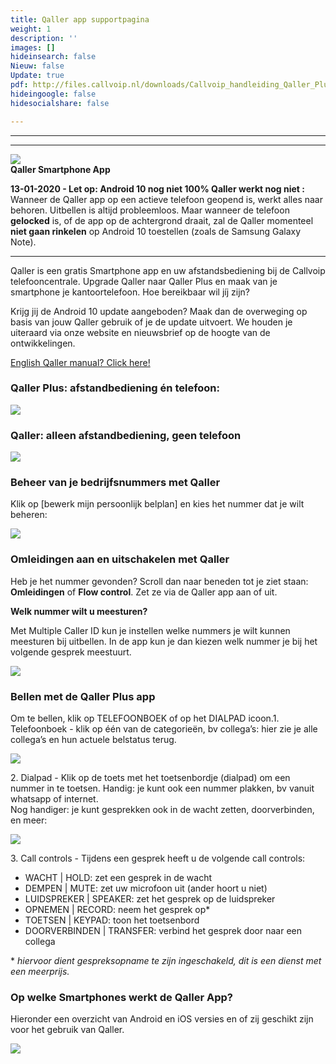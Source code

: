 ```yaml
---
title: Qaller app supportpagina
weight: 1
description: ''
images: []
hideinsearch: false
Nieuw: false
Update: true
pdf: http://files.callvoip.nl/downloads/Callvoip_handleiding_Qaller_Plus_30.pdf
hideingoogle: false
hidesocialshare: false

---
```

***

***

  ![](https://res.cloudinary.com/callvoip/image/upload/v1579161600/image_here3_sruedv.png)  
**Qaller Smartphone App**

**13-01-2020 - Let op: Android 10 nog niet 100% Qaller werkt nog niet :** Wanneer de Qaller app op een actieve telefoon geopend is, werkt alles naar behoren. Uitbellen is altijd probleemloos. Maar wanneer de telefoon **gelocked** is, of de app op de achtergrond draait, zal de Qaller momenteel **niet gaan rinkelen** op Android 10 toestellen (zoals de Samsung Galaxy Note).

<hr>

Qaller is een gratis Smartphone app en uw afstandsbediening bij de Callvoip telefooncentrale. Upgrade Qaller naar Qaller Plus en maak van je smartphone je kantoortelefoon. Hoe bereikbaar wil jíj zijn?

Krijg jij de Android 10 update aangeboden? Maak dan de overweging op basis van jouw Qaller gebruik of je de update uitvoert. We houden je uiteraard via onze website en nieuwsbrief op de hoogte van de ontwikkelingen.

[English Qaller manual? Click here!](http://files.callvoip.nl/downloads/Callvoip_handleiding_Qaller_Plus_30_ENG.pdf "Qaller Smartphone App english manual")

<h3>Qaller Plus: afstandbediening én telefoon:</h3>

**![](https://res.cloudinary.com/callvoip/image/upload/v1570901823/Qaller_plus_admin_wbtab1.jpg)**

<h3>Qaller: alleen afstandbediening, geen telefoon</h3>

![](https://res.cloudinary.com/callvoip/image/upload/v1570901743/Qaller_admin_xbvvwv.jpg)

<h3>Beheer van je bedrijfsnummers met Qaller</h3>

Klik op \[bewerk mijn persoonlijk belplan\] en kies het nummer dat je wilt beheren:

![](https://res.cloudinary.com/callvoip/image/upload/v1573415527/Qaller_afstandsbediening_752x412_az8ouz.jpg)

<h3>Omleidingen aan en uitschakelen met Qaller</h3>

Heb je het nummer gevonden? Scroll dan naar beneden tot je ziet staan: **Omleidingen** of **Flow control**. Zet ze via de Qaller app aan of uit.

<b>Welk nummer wilt u meesturen?</b>

Met Multiple Caller ID kun je instellen welke nummers je wilt kunnen meesturen bij uitbellen. In de app kun je dan kiezen welk nummer je bij het volgende gesprek meestuurt.

![](https://res.cloudinary.com/callvoip/image/upload/v1568974023/qaller_plus3_nl_rsnyyr.png)

<h3>Bellen met de Qaller Plus app</h3>

Om te bellen, klik op TELEFOONBOEK of op het DIALPAD icoon.1. Telefoonboek - klik op één van de categorieën, bv collega’s: hier zie je alle collega’s en hun actuele belstatus terug.

![](https://res.cloudinary.com/callvoip/image/upload/v1570967083/doorverbinden_m14bet.jpg)

2\. Dialpad - Klik op de toets met het toetsenbordje (dialpad) om een nummer in te toetsen. Handig: je kunt ook een nummer plakken, bv vanuit whatsapp of internet.  
Nog handiger: je kunt gesprekken ook in de wacht zetten, doorverbinden, en meer:

![](https://res.cloudinary.com/callvoip/image/upload/v1573414896/Qaller_call-controls_652x425_zvygrq.jpg)

3\. Call controls - Tijdens een gesprek heeft u de volgende call controls:

* WACHT | HOLD: zet een gesprek in de wacht
* DEMPEN | MUTE: zet uw microfoon uit (ander hoort u niet)
* LUIDSPREKER | SPEAKER: zet het gesprek op de luidspreker
* OPNEMEN | RECORD: neem het gesprek op*
* TOETSEN | KEYPAD: toon het toetsenbord
* DOORVERBINDEN | TRANSFER: verbind het gesprek door naar een collega

\* _hiervoor dient gespreksopname te zijn ingeschakeld, dit is een dienst met een meerprijs._

<h3>Op welke Smartphones werkt de Qaller App?</h3>

Hieronder een overzicht van Android en iOS versies en of zij geschikt zijn voor het gebruik van Qaller.

![](https://res.cloudinary.com/callvoip/image/upload/v1573416725/Qaller_supported_OS_versions_tabel_1103x624_fp2ntj.jpg)
